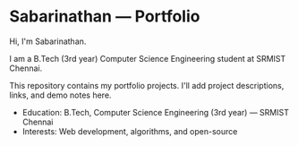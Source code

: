 ﻿# Sabarinathan — Portfolio

Hi, I'm Sabarinathan.

I am a B.Tech (3rd year) Computer Science Engineering student at SRMIST Chennai.

This repository contains my portfolio projects. I'll add project descriptions, links, and demo notes here.

- Education: B.Tech, Computer Science Engineering (3rd year) — SRMIST Chennai
- Interests: Web development, algorithms, and open-source

